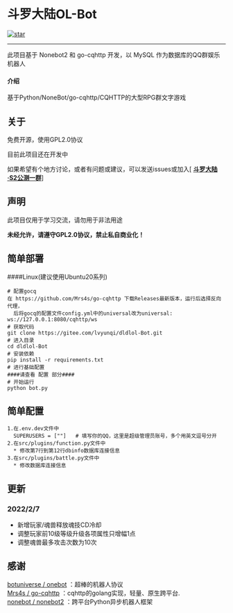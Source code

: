 # 斗罗大陆OL-Bot

[![star](https://gitee.com/lvyunqi/dldlol-Bot/badge/star.svg?theme=dark)](https://gitee.com/lvyunqi/dldlol-Bot/stargazers)
****
此项目基于 Nonebot2 和 go-cqhttp 开发，以 MySQL 作为数据库的QQ群娱乐机器人
#### 介绍
基于Python/NoneBot/go-cqhttp/CQHTTP的大型RPG群文字游戏

## 关于
免费开源，使用GPL2.0协议

目前此项目还在开发中

如果希望有个地方讨论，或者有问题或建议，可以发送issues或加入[ <strong>[斗罗大陆·S2公测一群](https://jq.qq.com/?_wv=1027&k=t82s58Pl)</strong>]

## 声明

此项目仅用于学习交流，请勿用于非法用途

 **未经允许，请遵守GPL2.0协议，禁止私自商业化！** 

## 简单部署
####Linux(建议使用Ubuntu20系列)
```
# 配置gocq
在 https://github.com/Mrs4s/go-cqhttp 下载Releases最新版本，运行后选择反向代理，
  后将gocq的配置文件config.yml中的universal改为universal: ws://127.0.0.1:8080/cqhttp/ws
# 获取代码
git clone https://gitee.com/lvyunqi/dldlol-Bot.git
# 进入目录
cd dldlol-Bot
# 安装依赖
pip install -r requirements.txt
# 进行基础配置
####请查看 配置 部分####
# 开始运行
python bot.py
```
## 简单配置

```
1.在.env.dev文件中
  SUPERUSERS = [""]   # 填写你的QQ，这里是超级管理员账号，多个用英文逗号分开
2.在src/plugins/function.py文件中
  * 修改第7行到第12行dbinfo数据库连接信息
3.在src/plugins/battle.py文件中
  * 修改数据库连接信息
```

## 更新

### 2022/2/7

* 新增玩家/魂兽释放魂技CD冷却
* 调整玩家前10级等级升级各项属性只增幅1点
* 调整魂兽最多攻击次数为10次


## 感谢
[botuniverse / onebot](https://github.com/botuniverse/onebot) ：超棒的机器人协议  
[Mrs4s / go-cqhttp](https://github.com/Mrs4s/go-cqhttp) ：cqhttp的golang实现，轻量、原生跨平台.  
[nonebot / nonebot2](https://github.com/nonebot/nonebot2) ：跨平台Python异步机器人框架  